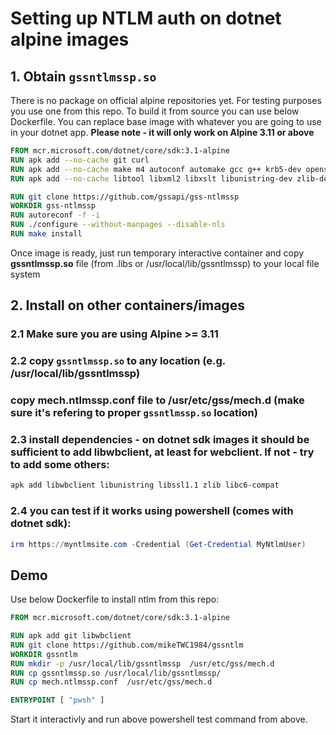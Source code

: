 # Setting up NTLM auth on dotnet alpine images

## 1. Obtain ```gssntlmssp.so```
There is no package on official alpine repositories yet. For testing purposes you use one from this repo. To build it from source you can use below Dockerfile. You can replace base image with whatever you are going to use in your dotnet app.
**Please note - it will only work on Alpine 3.11 or above**
```Dockerfile
FROM mcr.microsoft.com/dotnet/core/sdk:3.1-alpine
RUN apk add --no-cache git curl
RUN apk add --no-cache make m4 autoconf automake gcc g++ krb5-dev openssl-dev gettext-dev  
RUN apk add --no-cache libtool libxml2 libxslt libunistring-dev zlib-dev samba-dev

RUN git clone https://github.com/gssapi/gss-ntlmssp
WORKDIR gss-ntlmssp
RUN autoreconf -f -i
RUN ./configure --without-manpages --disable-nls
RUN make install
```
Once image is ready, just run temporary interactive container and copy **gssntlmssp.so** file (from .libs or /usr/local/lib/gssntlmssp) to your local file system

## 2. Install on other containers/images
### 2.1 Make sure you are using Alpine >= 3.11
### 2.2 copy ```gssntlmssp.so``` to any location (e.g. /usr/local/lib/gssntlmssp)
### copy mech.ntlmssp.conf file to /usr/etc/gss/mech.d (make sure it's refering to proper ```gssntlmssp.so``` location)
### 2.3 install dependencies - on dotnet sdk images it should be sufficient to add **libwbclient**, at least for webclient. If not - try to add some others:
```bash
apk add libwbclient libunistring libssl1.1 zlib libc6-compat
```
### 2.4 you can test if it works using powershell (comes with dotnet sdk):
```Powershell
irm https://myntlmsite.com -Credential (Get-Credential MyNtlmUser)
```

## Demo
Use below Dockerfile to install ntlm from this repo:
```Dockerfile
FROM mcr.microsoft.com/dotnet/core/sdk:3.1-alpine

RUN apk add git libwbclient
RUN git clone https://github.com/mikeTWC1984/gssntlm
WORKDIR gssntlm
RUN mkdir -p /usr/local/lib/gssntlmssp  /usr/etc/gss/mech.d
RUN cp gssntlmssp.so /usr/local/lib/gssntlmssp/
RUN cp mech.ntlmssp.conf  /usr/etc/gss/mech.d

ENTRYPOINT [ "pwsh" ]
```
Start it interactivly and run above powershell test command from above.
